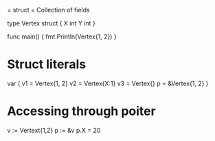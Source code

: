 = struct =
Collection of fields


type Vertex struct {
  X int
  Y int
}

func main() {
  fmt.Println(Vertex{1, 2})
}

# Struct literals
var (
  v1 = Vertex{1, 2}
  v2 = Vertex{X:1}
  v3 = Vertex{}
  p = &Vertex{1, 2}
)

# Accessing through poiter
v := Vertext{1,2}
p := &v
p.X = 20
